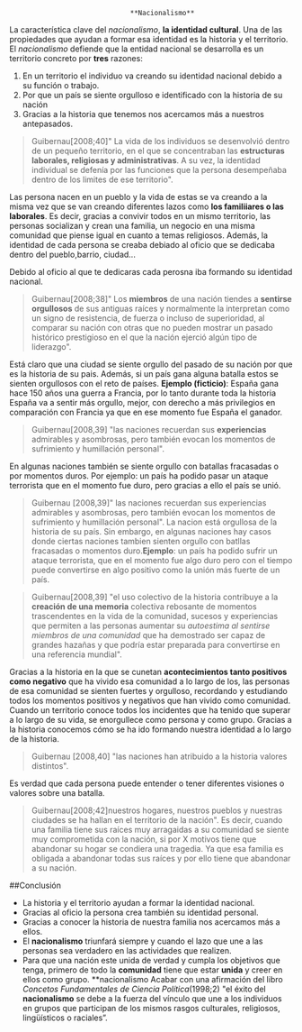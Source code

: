                                   **Nacionalismo**


La característica  clave del _nacionalismo_, **la identidad cultural**. Una de las propiedades que ayudan a formar esa identidad es la historia y el territorio.
El _nacionalismo_ defiende que la entidad nacional se desarrolla es un territorio concreto por **tres** razones:
1. En un territorio el individuo va creando su identidad nacional debido a su función o trabajo.
2. Por que un país se siente orgulloso e identificado con la historia de su nación
3. Gracias a la historia que tenemos nos acercamos más a nuestros antepasados.

>Guibernau[2008;40]" La vida de los individuos se desenvolvió dentro de un pequeño territorio, 
en el que se concentraban las **estructuras laborales, religiosas y administrativas**. A su vez, la identidad individual se defenía por las funciones que la persona desempeñaba dentro de los limites de ese territorio". 

Las persona nacen en un pueblo y la vida de estas se va creando a la misma vez que se van creando diferentes lazos como **los familiiares o las laborales**. Es decir, gracias a convivir todos en un mismo territorio, las personas socializan y crean una familia, un negocio en una misma comunidad que piense igual en cuanto a temas religiosos. Además, la identidad de cada persona se creaba debiado al oficio que se dedicaba dentro del pueblo,barrio, ciudad... 

Debido al oficio al que te dedicaras cada perosna iba formando su identidad nacional.

>Guibernau[2008;38]" Los **miembros** de una nación tiendes a **sentirse orgullosos** 
de sus antiguas raíces y normalmente la interpretan como un signo de resistencia, de fuerza o incluso de superioridad, al comparar su nación con otras que no pueden mostrar un pasado histórico prestigioso en el que la nación ejerció algún tipo de liderazgo". 

Está claro que una ciudad se siente orgullo del pasado de su nación por que es la historia de su pais. Además, si un país gana alguna batalla estos se sienten orgullosos con el reto de países. 
**Ejemplo (ficticio)**: España gana hace 150 años una guerra a Francia, por lo tanto durante toda la historia España va a sentir más orgullo, mejor, con derecho a más privilegios en comparación con Francia ya que en ese momento fue España el ganador. 

>Guibernau[2008,39] "las naciones recuerdan sus **experiencias** admirables y asombrosas, pero también evocan los momentos de sufrimiento y humillación personal". 

En algunas naciones también se siente orgullo con batallas fracasadas o por momentos duros. Por ejemplo: un país ha podido pasar un ataque terrorista que en el momento fue duro, pero gracias a ello el país se unió. 

> Guibernau [2008,39]" las naciones recuerdan sus experiencias admirables y asombrosas, pero también evocan los momentos de sufrimiento y humillación personal". La nacion está orgullosa de la historia de su país. Sin embargo, en algunas naciones hay casos donde ciertas naciones tambien sienten orgullo con batllas fracasadas o momentos duro.**Ejemplo**: un país ha podido sufrir un ataque terrorista, que en el momento fue algo duro pero con el tiempo puede convertirse en algo positivo como la unión más fuerte de un país.  

> Guibernau[2008,39] "el uso colectivo de la historia contribuye a la **creación de una memoria** 
colectiva rebosante de momentos trascendentes en la vida de la comunidad, sucesos y experiencias que permiten a las personas aumentar su _autoestima al sentirse miembros de una comunidad_ que ha demostrado ser capaz de grandes hazañas y que podría estar preparada para convertirse en una referencia mundial". 

Gracias a la historia en la que se cunetan **acontecimientos tanto positivos como negativo** que ha vivido esa comunidad a lo largo de los, las personas de esa comunidad se sienten fuertes y orgulloso, recordando y estudiando todos los momentos positivos y negativos que han vivido como comunidad. Cuando un territorio conoce todos los incidentes que ha tenido que superar a lo largo de su vida, se enorgullece como persona y como grupo. Gracias a la historia conocemos cómo se ha ido formando nuestra identidad a lo largo de la historia.
> Guibernau [2008,40] "las naciones han atribuido a la historia valores distintos". 

Es verdad que cada persona puede entender o tener diferentes visiones o valores sobre una batalla. 

>Guibernau[2008;42]nuestros hogares, nuestros pueblos y nuestras ciudades se ha hallan en el territorio de la nación". 
Es decir, cuando una familia tiene sus raíces muy arragaidas a su comunidad se siente muy comprometida con la nación, si por X motivos tiene que abandonar su hogar se condiera una tragedia. Ya que esa familia es obligada a abandonar todas sus raíces y por ello tiene que abandonar a su nación.

##Conclusión
- La historia y el territorio ayudan a formar la identidad nacional. 
- Gracias al oficio la persona crea también su identidad personal.
- Gracias a conocer la historia de nuestra familia nos acercamos más a ellos. 
- El **nacionalismo** triunfará siempre y cuando el lazo que une a las personas sea verdadero en las actividades que realizen. 
- Para que una nación este unida de verdad y cumpla los objetivos que tenga, primero de todo la **comunidad** tiene que estar **unida** y creer en ellos como grupo. 
**nacionalismo
Acabar con una afirmación del libro _Concetos Fundamentales de Ciencia Política_(1998;2) "el éxito del **nacionalismo** se debe a la fuerza del vínculo que une a los individuos en grupos que participan de los mismos rasgos culturales, religiosos, lingüísticos o raciales”.

 

